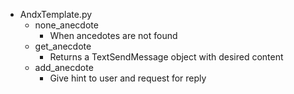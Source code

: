 - AndxTemplate.py
  - none_anecdote
    - When ancedotes are not found
  - get_anecdote
    - Returns a TextSendMessage object with desired content
  - add_anecdote
    - Give hint to user and request for reply
